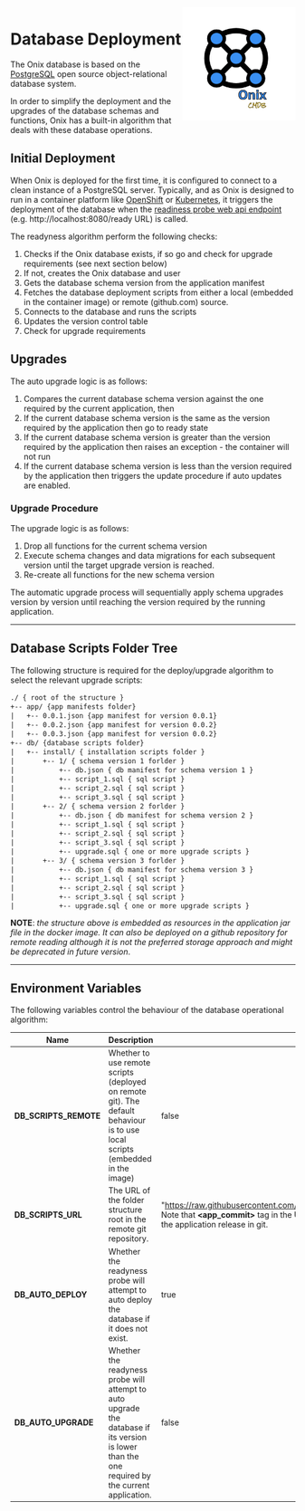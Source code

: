 <img src="./pics/ox.png" width="200" height="200" align="right">

# Database Deployment

The Onix database is based on the [PostgreSQL](https://www.postgresql.org/) open source object-relational database system.

In order to simplify the deployment and the upgrades of the database schemas and functions, Onix has a built-in algorithm that deals with these database operations.

## Initial Deployment

When Onix is deployed for the first time, it is configured to connect to a clean instance of a PostgreSQL server. Typically, and as Onix is designed to run in a container platform like [OpenShift](https://www.openshift.com/) or [Kubernetes](https://kubernetes.io/), it triggers the deployment of the database when the [readiness probe web api endpoint](https://kubernetes.io/docs/tasks/configure-pod-container/configure-liveness-readiness-probes/#define-readiness-probes) (e.g. http://localhost:8080/ready URL) is called.

The readyness algorithm perform the following checks:

1. Checks if the Onix database exists, if so go and check for upgrade requirements (see next section below)
2. If not, creates the Onix database and user
3. Gets the database schema version from the application manifest
4. Fetches the database deployment scripts from either a local (embedded in the container image) or remote (github.com) source.
5. Connects to the database and runs the scripts
6. Updates the version control table
7. Check for upgrade requirements

## Upgrades

The auto upgrade logic is as follows:

1. Compares the current database schema version against the one required by the current application, then
2. If the current database schema version is the same as the version required by the application then go to ready state
3. If the current database schema version is greater than the version required by the application then raises an exception - the container will not run
4. If the current database schema version is less than the version required by the application then triggers the update procedure if auto updates are enabled.

### Upgrade Procedure

The upgrade logic is as follows:

1. Drop all functions for the current schema version
2. Execute schema changes and data migrations for each subsequent version until the target upgrade version is reached.
3. Re-create all functions for the new schema version

The automatic upgrade process will sequentially apply schema upgrades version by version until reaching the version required by the running application.

------

## Database Scripts Folder Tree

The following structure is required for the deploy/upgrade algorithm to select the relevant upgrade scripts:

```ANSI
./ { root of the structure }
+-- app/ {app manifests folder}
|   +-- 0.0.1.json {app manifest for version 0.0.1}
|   +-- 0.0.2.json {app manifest for version 0.0.2}
|   +-- 0.0.3.json {app manifest for version 0.0.2}
+-- db/ {database scripts folder}
|   +-- install/ { installation scripts folder }
|       +-- 1/ { schema version 1 forlder }
|           +-- db.json { db manifest for schema version 1 }
|           +-- script_1.sql { sql script }
|           +-- script_2.sql { sql script }
|           +-- script_3.sql { sql script }
|       +-- 2/ { schema version 2 forlder }
|           +-- db.json { db manifest for schema version 2 }
|           +-- script_1.sql { sql script }
|           +-- script_2.sql { sql script }
|           +-- script_3.sql { sql script }
|           +-- upgrade.sql { one or more upgrade scripts }
|       +-- 3/ { schema version 3 forlder }
|           +-- db.json { db manifest for schema version 3 }
|           +-- script_1.sql { sql script }
|           +-- script_2.sql { sql script }
|           +-- script_3.sql { sql script }
|           +-- upgrade.sql { one or more upgrade scripts }

```

**NOTE**: *the structure above is embedded as resources in the application jar file in the docker image. It can also be deployed on a github repository for remote reading although it is not the preferred storage approach and might be deprecated in future version*.

------

## Environment Variables

The following variables control the behaviour of the database operational algorithm:

| Name | Description | Default |
|---|---|---|
| **DB_SCRIPTS_REMOTE** | Whether to use remote scripts (deployed on remote git). The default behaviour is to use local scripts (embedded in the image) | false |
| **DB_SCRIPTS_URL** | The URL of the folder structure root in the remote git repository. | "[https://raw.githubusercontent.com/gatblau/onix/<app_commit>/wapi/src/main/resources](https://raw.githubusercontent.com/gatblau/onix/develop/wapi/src/main/resources)". Note that **<app_commit>** tag in the URL is automatically replaced by the commit hash of the application release in git. |
| **DB_AUTO_DEPLOY** | Whether the readyness probe will attempt to auto deploy the database if it does not exist. | true |
| **DB_AUTO_UPGRADE** | Whether the readyness probe will attempt to auto upgrade the database if its version is lower than the one required by the current application. | false |
